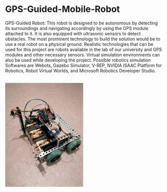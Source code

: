# GPS-Guided-Mobile-Robot
GPS-Guided Robot: This robot is designed to be autonomous by detecting its surroundings and navigating accordingly by using the GPS module attached to it. It is also equipped with ultrasonic sensors to detect obstacles. The most prominent technology to build the solution would be to use a real robot on a physical ground. Realistic technologies that can be used for this project are robots available in the lab of our university and GPS modules and other necessary sensors. Virtual simulation environments can also be used while developing the project. Possible robotics simulation Softwares are Webots, Gazebo Simulator, V-REP, NVIDIA ISAAC Platform for Robotics, Robot Virtual Worlds, and Microsoft Robotics Developer Studio. 

<br> <img src="gps-robot.jpeg" width="250">

